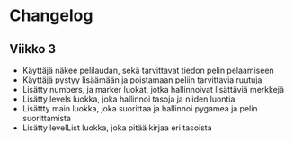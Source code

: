 # Changelog

## Viikko 3
- Käyttäjä näkee pelilaudan, sekä tarvittavat tiedon pelin pelaamiseen
- Käyttäjä pystyy lisäämään ja poistamaan peliin tarvittavia ruutuja
- Lisätty numbers, ja marker luokat, jotka hallinnoivat lisättäviä merkkejä
- Lisätty levels luokka, joka hallinnoi tasoja ja niiden luontia
- Lisättty main luokka, joka suorittaa ja hallinnoi pygamea ja pelin suorittamista
- Lisätty levelList luokka, joka pitää kirjaa eri tasoista